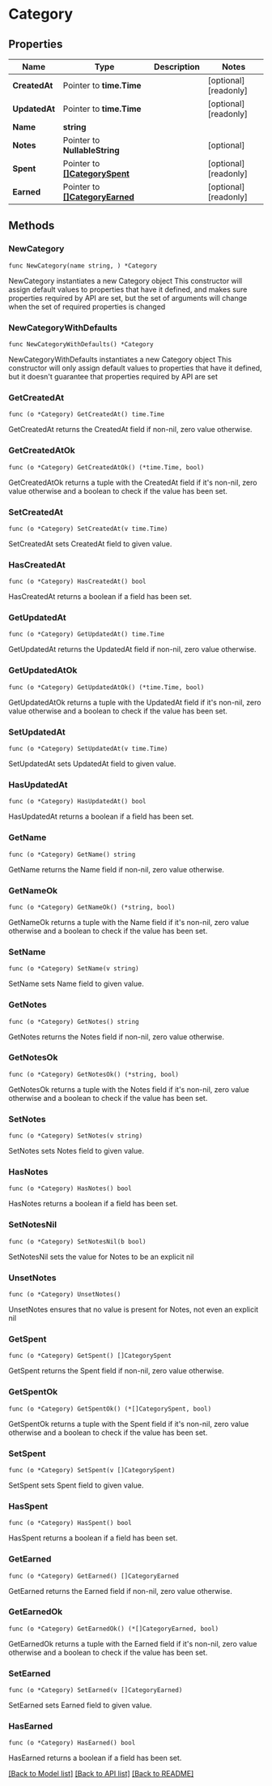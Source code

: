 # Category

## Properties

Name | Type | Description | Notes
------------ | ------------- | ------------- | -------------
**CreatedAt** | Pointer to **time.Time** |  | [optional] [readonly] 
**UpdatedAt** | Pointer to **time.Time** |  | [optional] [readonly] 
**Name** | **string** |  | 
**Notes** | Pointer to **NullableString** |  | [optional] 
**Spent** | Pointer to [**[]CategorySpent**](CategorySpent.md) |  | [optional] [readonly] 
**Earned** | Pointer to [**[]CategoryEarned**](CategoryEarned.md) |  | [optional] [readonly] 

## Methods

### NewCategory

`func NewCategory(name string, ) *Category`

NewCategory instantiates a new Category object
This constructor will assign default values to properties that have it defined,
and makes sure properties required by API are set, but the set of arguments
will change when the set of required properties is changed

### NewCategoryWithDefaults

`func NewCategoryWithDefaults() *Category`

NewCategoryWithDefaults instantiates a new Category object
This constructor will only assign default values to properties that have it defined,
but it doesn't guarantee that properties required by API are set

### GetCreatedAt

`func (o *Category) GetCreatedAt() time.Time`

GetCreatedAt returns the CreatedAt field if non-nil, zero value otherwise.

### GetCreatedAtOk

`func (o *Category) GetCreatedAtOk() (*time.Time, bool)`

GetCreatedAtOk returns a tuple with the CreatedAt field if it's non-nil, zero value otherwise
and a boolean to check if the value has been set.

### SetCreatedAt

`func (o *Category) SetCreatedAt(v time.Time)`

SetCreatedAt sets CreatedAt field to given value.

### HasCreatedAt

`func (o *Category) HasCreatedAt() bool`

HasCreatedAt returns a boolean if a field has been set.

### GetUpdatedAt

`func (o *Category) GetUpdatedAt() time.Time`

GetUpdatedAt returns the UpdatedAt field if non-nil, zero value otherwise.

### GetUpdatedAtOk

`func (o *Category) GetUpdatedAtOk() (*time.Time, bool)`

GetUpdatedAtOk returns a tuple with the UpdatedAt field if it's non-nil, zero value otherwise
and a boolean to check if the value has been set.

### SetUpdatedAt

`func (o *Category) SetUpdatedAt(v time.Time)`

SetUpdatedAt sets UpdatedAt field to given value.

### HasUpdatedAt

`func (o *Category) HasUpdatedAt() bool`

HasUpdatedAt returns a boolean if a field has been set.

### GetName

`func (o *Category) GetName() string`

GetName returns the Name field if non-nil, zero value otherwise.

### GetNameOk

`func (o *Category) GetNameOk() (*string, bool)`

GetNameOk returns a tuple with the Name field if it's non-nil, zero value otherwise
and a boolean to check if the value has been set.

### SetName

`func (o *Category) SetName(v string)`

SetName sets Name field to given value.


### GetNotes

`func (o *Category) GetNotes() string`

GetNotes returns the Notes field if non-nil, zero value otherwise.

### GetNotesOk

`func (o *Category) GetNotesOk() (*string, bool)`

GetNotesOk returns a tuple with the Notes field if it's non-nil, zero value otherwise
and a boolean to check if the value has been set.

### SetNotes

`func (o *Category) SetNotes(v string)`

SetNotes sets Notes field to given value.

### HasNotes

`func (o *Category) HasNotes() bool`

HasNotes returns a boolean if a field has been set.

### SetNotesNil

`func (o *Category) SetNotesNil(b bool)`

 SetNotesNil sets the value for Notes to be an explicit nil

### UnsetNotes
`func (o *Category) UnsetNotes()`

UnsetNotes ensures that no value is present for Notes, not even an explicit nil
### GetSpent

`func (o *Category) GetSpent() []CategorySpent`

GetSpent returns the Spent field if non-nil, zero value otherwise.

### GetSpentOk

`func (o *Category) GetSpentOk() (*[]CategorySpent, bool)`

GetSpentOk returns a tuple with the Spent field if it's non-nil, zero value otherwise
and a boolean to check if the value has been set.

### SetSpent

`func (o *Category) SetSpent(v []CategorySpent)`

SetSpent sets Spent field to given value.

### HasSpent

`func (o *Category) HasSpent() bool`

HasSpent returns a boolean if a field has been set.

### GetEarned

`func (o *Category) GetEarned() []CategoryEarned`

GetEarned returns the Earned field if non-nil, zero value otherwise.

### GetEarnedOk

`func (o *Category) GetEarnedOk() (*[]CategoryEarned, bool)`

GetEarnedOk returns a tuple with the Earned field if it's non-nil, zero value otherwise
and a boolean to check if the value has been set.

### SetEarned

`func (o *Category) SetEarned(v []CategoryEarned)`

SetEarned sets Earned field to given value.

### HasEarned

`func (o *Category) HasEarned() bool`

HasEarned returns a boolean if a field has been set.


[[Back to Model list]](../README.md#documentation-for-models) [[Back to API list]](../README.md#documentation-for-api-endpoints) [[Back to README]](../README.md)


